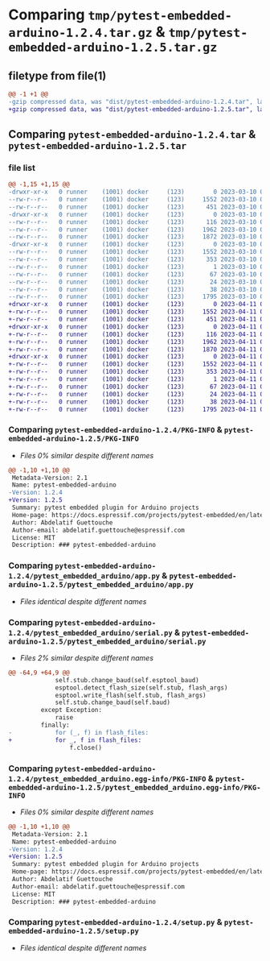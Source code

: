 # Comparing `tmp/pytest-embedded-arduino-1.2.4.tar.gz` & `tmp/pytest-embedded-arduino-1.2.5.tar.gz`

## filetype from file(1)

```diff
@@ -1 +1 @@
-gzip compressed data, was "dist/pytest-embedded-arduino-1.2.4.tar", last modified: Fri Mar 10 07:12:30 2023, max compression
+gzip compressed data, was "dist/pytest-embedded-arduino-1.2.5.tar", last modified: Tue Apr 11 05:40:52 2023, max compression
```

## Comparing `pytest-embedded-arduino-1.2.4.tar` & `pytest-embedded-arduino-1.2.5.tar`

### file list

```diff
@@ -1,15 +1,15 @@
-drwxr-xr-x   0 runner    (1001) docker     (123)        0 2023-03-10 07:12:30.000000 pytest-embedded-arduino-1.2.4/
--rw-r--r--   0 runner    (1001) docker     (123)     1552 2023-03-10 07:12:30.000000 pytest-embedded-arduino-1.2.4/PKG-INFO
--rw-r--r--   0 runner    (1001) docker     (123)      451 2023-03-10 07:12:19.000000 pytest-embedded-arduino-1.2.4/README.md
-drwxr-xr-x   0 runner    (1001) docker     (123)        0 2023-03-10 07:12:30.000000 pytest-embedded-arduino-1.2.4/pytest_embedded_arduino/
--rw-r--r--   0 runner    (1001) docker     (123)      116 2023-03-10 07:12:19.000000 pytest-embedded-arduino-1.2.4/pytest_embedded_arduino/__init__.py
--rw-r--r--   0 runner    (1001) docker     (123)     1962 2023-03-10 07:12:19.000000 pytest-embedded-arduino-1.2.4/pytest_embedded_arduino/app.py
--rw-r--r--   0 runner    (1001) docker     (123)     1872 2023-03-10 07:12:19.000000 pytest-embedded-arduino-1.2.4/pytest_embedded_arduino/serial.py
-drwxr-xr-x   0 runner    (1001) docker     (123)        0 2023-03-10 07:12:30.000000 pytest-embedded-arduino-1.2.4/pytest_embedded_arduino.egg-info/
--rw-r--r--   0 runner    (1001) docker     (123)     1552 2023-03-10 07:12:30.000000 pytest-embedded-arduino-1.2.4/pytest_embedded_arduino.egg-info/PKG-INFO
--rw-r--r--   0 runner    (1001) docker     (123)      353 2023-03-10 07:12:30.000000 pytest-embedded-arduino-1.2.4/pytest_embedded_arduino.egg-info/SOURCES.txt
--rw-r--r--   0 runner    (1001) docker     (123)        1 2023-03-10 07:12:30.000000 pytest-embedded-arduino-1.2.4/pytest_embedded_arduino.egg-info/dependency_links.txt
--rw-r--r--   0 runner    (1001) docker     (123)       67 2023-03-10 07:12:30.000000 pytest-embedded-arduino-1.2.4/pytest_embedded_arduino.egg-info/requires.txt
--rw-r--r--   0 runner    (1001) docker     (123)       24 2023-03-10 07:12:30.000000 pytest-embedded-arduino-1.2.4/pytest_embedded_arduino.egg-info/top_level.txt
--rw-r--r--   0 runner    (1001) docker     (123)       38 2023-03-10 07:12:30.000000 pytest-embedded-arduino-1.2.4/setup.cfg
--rw-r--r--   0 runner    (1001) docker     (123)     1795 2023-03-10 07:12:19.000000 pytest-embedded-arduino-1.2.4/setup.py
+drwxr-xr-x   0 runner    (1001) docker     (123)        0 2023-04-11 05:40:52.000000 pytest-embedded-arduino-1.2.5/
+-rw-r--r--   0 runner    (1001) docker     (123)     1552 2023-04-11 05:40:52.000000 pytest-embedded-arduino-1.2.5/PKG-INFO
+-rw-r--r--   0 runner    (1001) docker     (123)      451 2023-04-11 05:40:39.000000 pytest-embedded-arduino-1.2.5/README.md
+drwxr-xr-x   0 runner    (1001) docker     (123)        0 2023-04-11 05:40:52.000000 pytest-embedded-arduino-1.2.5/pytest_embedded_arduino/
+-rw-r--r--   0 runner    (1001) docker     (123)      116 2023-04-11 05:40:39.000000 pytest-embedded-arduino-1.2.5/pytest_embedded_arduino/__init__.py
+-rw-r--r--   0 runner    (1001) docker     (123)     1962 2023-04-11 05:40:39.000000 pytest-embedded-arduino-1.2.5/pytest_embedded_arduino/app.py
+-rw-r--r--   0 runner    (1001) docker     (123)     1870 2023-04-11 05:40:39.000000 pytest-embedded-arduino-1.2.5/pytest_embedded_arduino/serial.py
+drwxr-xr-x   0 runner    (1001) docker     (123)        0 2023-04-11 05:40:52.000000 pytest-embedded-arduino-1.2.5/pytest_embedded_arduino.egg-info/
+-rw-r--r--   0 runner    (1001) docker     (123)     1552 2023-04-11 05:40:52.000000 pytest-embedded-arduino-1.2.5/pytest_embedded_arduino.egg-info/PKG-INFO
+-rw-r--r--   0 runner    (1001) docker     (123)      353 2023-04-11 05:40:52.000000 pytest-embedded-arduino-1.2.5/pytest_embedded_arduino.egg-info/SOURCES.txt
+-rw-r--r--   0 runner    (1001) docker     (123)        1 2023-04-11 05:40:52.000000 pytest-embedded-arduino-1.2.5/pytest_embedded_arduino.egg-info/dependency_links.txt
+-rw-r--r--   0 runner    (1001) docker     (123)       67 2023-04-11 05:40:52.000000 pytest-embedded-arduino-1.2.5/pytest_embedded_arduino.egg-info/requires.txt
+-rw-r--r--   0 runner    (1001) docker     (123)       24 2023-04-11 05:40:52.000000 pytest-embedded-arduino-1.2.5/pytest_embedded_arduino.egg-info/top_level.txt
+-rw-r--r--   0 runner    (1001) docker     (123)       38 2023-04-11 05:40:52.000000 pytest-embedded-arduino-1.2.5/setup.cfg
+-rw-r--r--   0 runner    (1001) docker     (123)     1795 2023-04-11 05:40:39.000000 pytest-embedded-arduino-1.2.5/setup.py
```

### Comparing `pytest-embedded-arduino-1.2.4/PKG-INFO` & `pytest-embedded-arduino-1.2.5/PKG-INFO`

 * *Files 0% similar despite different names*

```diff
@@ -1,10 +1,10 @@
 Metadata-Version: 2.1
 Name: pytest-embedded-arduino
-Version: 1.2.4
+Version: 1.2.5
 Summary: pytest embedded plugin for Arduino projects
 Home-page: https://docs.espressif.com/projects/pytest-embedded/en/latest/
 Author: Abdelatif Guettouche
 Author-email: abdelatif.guettouche@espressif.com
 License: MIT
 Description: ### pytest-embedded-arduino
```

### Comparing `pytest-embedded-arduino-1.2.4/pytest_embedded_arduino/app.py` & `pytest-embedded-arduino-1.2.5/pytest_embedded_arduino/app.py`

 * *Files identical despite different names*

### Comparing `pytest-embedded-arduino-1.2.4/pytest_embedded_arduino/serial.py` & `pytest-embedded-arduino-1.2.5/pytest_embedded_arduino/serial.py`

 * *Files 2% similar despite different names*

```diff
@@ -64,9 +64,9 @@
             self.stub.change_baud(self.esptool_baud)
             esptool.detect_flash_size(self.stub, flash_args)
             esptool.write_flash(self.stub, flash_args)
             self.stub.change_baud(self.baud)
         except Exception:
             raise
         finally:
-            for (_, f) in flash_files:
+            for _, f in flash_files:
                 f.close()
```

### Comparing `pytest-embedded-arduino-1.2.4/pytest_embedded_arduino.egg-info/PKG-INFO` & `pytest-embedded-arduino-1.2.5/pytest_embedded_arduino.egg-info/PKG-INFO`

 * *Files 0% similar despite different names*

```diff
@@ -1,10 +1,10 @@
 Metadata-Version: 2.1
 Name: pytest-embedded-arduino
-Version: 1.2.4
+Version: 1.2.5
 Summary: pytest embedded plugin for Arduino projects
 Home-page: https://docs.espressif.com/projects/pytest-embedded/en/latest/
 Author: Abdelatif Guettouche
 Author-email: abdelatif.guettouche@espressif.com
 License: MIT
 Description: ### pytest-embedded-arduino
```

### Comparing `pytest-embedded-arduino-1.2.4/setup.py` & `pytest-embedded-arduino-1.2.5/setup.py`

 * *Files identical despite different names*

